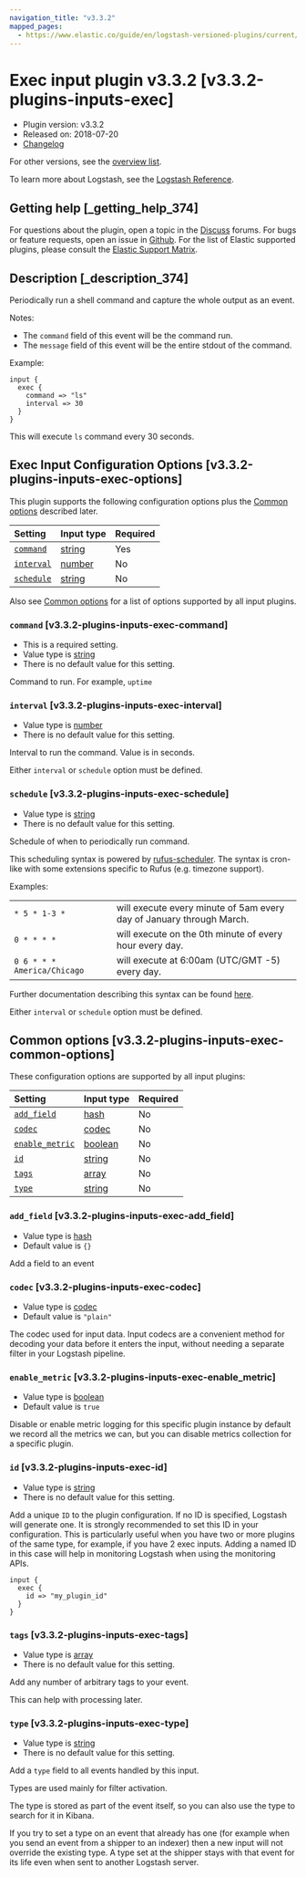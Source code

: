 ```yaml
---
navigation_title: "v3.3.2"
mapped_pages:
  - https://www.elastic.co/guide/en/logstash-versioned-plugins/current/v3.3.2-plugins-inputs-exec.html
---
```


# Exec input plugin v3.3.2 [v3.3.2-plugins-inputs-exec]

* Plugin version: v3.3.2
* Released on: 2018-07-20
* [Changelog](https://github.com/logstash-plugins/logstash-input-exec/blob/v3.3.2/CHANGELOG.md)

For other versions, see the [overview list](input-exec-index.md).

To learn more about Logstash, see the [Logstash Reference](https://www.elastic.co/guide/en/logstash/current/index.html).

## Getting help [_getting_help_374]

For questions about the plugin, open a topic in the [Discuss](http://discuss.elastic.co) forums. For bugs or feature requests, open an issue in [Github](https://github.com/logstash-plugins/logstash-input-exec). For the list of Elastic supported plugins, please consult the [Elastic Support Matrix](https://www.elastic.co/support/matrix#matrix_logstash_plugins).

## Description [_description_374]

Periodically run a shell command and capture the whole output as an event.

Notes:

* The `command` field of this event will be the command run.
* The `message` field of this event will be the entire stdout of the command.

Example:

```
input {
  exec {
    command => "ls"
    interval => 30
  }
}
```

This will execute `ls` command every 30 seconds.

## Exec Input Configuration Options [v3.3.2-plugins-inputs-exec-options]

This plugin supports the following configuration options plus the [Common options](v3-3-2-plugins-inputs-exec.md#v3.3.2-plugins-inputs-exec-common-options) described later.

| Setting | Input type | Required |
| :- | :- | :- |
| [`command`](v3-3-2-plugins-inputs-exec.md#v3.3.2-plugins-inputs-exec-command) | [string](/lsr/value-types.md#string) | Yes |
| [`interval`](v3-3-2-plugins-inputs-exec.md#v3.3.2-plugins-inputs-exec-interval) | [number](/lsr/value-types.md#number) | No |
| [`schedule`](v3-3-2-plugins-inputs-exec.md#v3.3.2-plugins-inputs-exec-schedule) | [string](/lsr/value-types.md#string) | No |

Also see [Common options](v3-3-2-plugins-inputs-exec.md#v3.3.2-plugins-inputs-exec-common-options) for a list of options supported by all input plugins.

### `command` [v3.3.2-plugins-inputs-exec-command]

* This is a required setting.
* Value type is [string](/lsr/value-types.md#string)
* There is no default value for this setting.

Command to run. For example, `uptime`

### `interval` [v3.3.2-plugins-inputs-exec-interval]

* Value type is [number](/lsr/value-types.md#number)
* There is no default value for this setting.

Interval to run the command. Value is in seconds.

Either `interval` or `schedule` option must be defined.

### `schedule` [v3.3.2-plugins-inputs-exec-schedule]

* Value type is [string](/lsr/value-types.md#string)
* There is no default value for this setting.

Schedule of when to periodically run command.

This scheduling syntax is powered by [rufus-scheduler](https://github.com/jmettraux/rufus-scheduler). The syntax is cron-like with some extensions specific to Rufus (e.g. timezone support).

Examples:

| | |
| :- | :- |
| `* 5 * 1-3 *` | will execute every minute of 5am every day of January through March. |
| `0 * * * *` | will execute on the 0th minute of every hour every day. |
| `0 6 * * * America/Chicago` | will execute at 6:00am (UTC/GMT -5) every day. |

Further documentation describing this syntax can be found [here](https://github.com/jmettraux/rufus-scheduler#parsing-cronlines-and-time-strings).

Either `interval` or `schedule` option must be defined.

## Common options [v3.3.2-plugins-inputs-exec-common-options]

These configuration options are supported by all input plugins:

| Setting | Input type | Required |
| :- | :- | :- |
| [`add_field`](v3-3-2-plugins-inputs-exec.md#v3.3.2-plugins-inputs-exec-add_field) | [hash](/lsr/value-types.md#hash) | No |
| [`codec`](v3-3-2-plugins-inputs-exec.md#v3.3.2-plugins-inputs-exec-codec) | [codec](/lsr/value-types.md#codec) | No |
| [`enable_metric`](v3-3-2-plugins-inputs-exec.md#v3.3.2-plugins-inputs-exec-enable_metric) | [boolean](/lsr/value-types.md#boolean) | No |
| [`id`](v3-3-2-plugins-inputs-exec.md#v3.3.2-plugins-inputs-exec-id) | [string](/lsr/value-types.md#string) | No |
| [`tags`](v3-3-2-plugins-inputs-exec.md#v3.3.2-plugins-inputs-exec-tags) | [array](/lsr/value-types.md#array) | No |
| [`type`](v3-3-2-plugins-inputs-exec.md#v3.3.2-plugins-inputs-exec-type) | [string](/lsr/value-types.md#string) | No |

### `add_field` [v3.3.2-plugins-inputs-exec-add_field]

* Value type is [hash](/lsr/value-types.md#hash)
* Default value is `{}`

Add a field to an event

### `codec` [v3.3.2-plugins-inputs-exec-codec]

* Value type is [codec](/lsr/value-types.md#codec)
* Default value is `"plain"`

The codec used for input data. Input codecs are a convenient method for decoding your data before it enters the input, without needing a separate filter in your Logstash pipeline.

### `enable_metric` [v3.3.2-plugins-inputs-exec-enable_metric]

* Value type is [boolean](/lsr/value-types.md#boolean)
* Default value is `true`

Disable or enable metric logging for this specific plugin instance by default we record all the metrics we can, but you can disable metrics collection for a specific plugin.

### `id` [v3.3.2-plugins-inputs-exec-id]

* Value type is [string](/lsr/value-types.md#string)
* There is no default value for this setting.

Add a unique `ID` to the plugin configuration. If no ID is specified, Logstash will generate one. It is strongly recommended to set this ID in your configuration. This is particularly useful when you have two or more plugins of the same type, for example, if you have 2 exec inputs. Adding a named ID in this case will help in monitoring Logstash when using the monitoring APIs.

```
input {
  exec {
    id => "my_plugin_id"
  }
}
```

### `tags` [v3.3.2-plugins-inputs-exec-tags]

* Value type is [array](/lsr/value-types.md#array)
* There is no default value for this setting.

Add any number of arbitrary tags to your event.

This can help with processing later.

### `type` [v3.3.2-plugins-inputs-exec-type]

* Value type is [string](/lsr/value-types.md#string)
* There is no default value for this setting.

Add a `type` field to all events handled by this input.

Types are used mainly for filter activation.

The type is stored as part of the event itself, so you can also use the type to search for it in Kibana.

If you try to set a type on an event that already has one (for example when you send an event from a shipper to an indexer) then a new input will not override the existing type. A type set at the shipper stays with that event for its life even when sent to another Logstash server.
